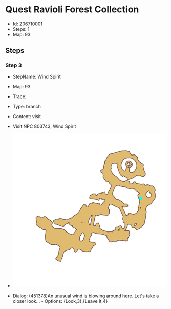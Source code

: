 # Quest Ravioli Forest Collection

- Id: 206710001
- Steps: 1
- Map: 93

## Steps

### Step 3
- StepName:  Wind Spirit
- Map:  93
- Trace:  
- Type:  branch
- Content:  visit
- Visit NPC 803743, Wind Spirit

- ![images/206710001_3.png](images/206710001_3.png)
- Dialog: (451378)An unusual wind is blowing around here. Let's take a closer look... - Options: {Look,3},{Leave It,4}


